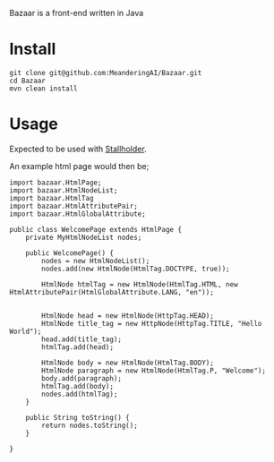 Bazaar is a front-end written in Java

# Install

```
git clone git@github.com:MeanderingAI/Bazaar.git
cd Bazaar
mvn clean install
```

# Usage

Expected to be used with [Stallholder](https://github.com/MeanderingAI/Stallholder).

An example html page would then be;
```
import bazaar.HtmlPage;
import bazaar.HtmlNodeList;
import bazaar.HtmlTag
import bazaar.HtmlAttributePair;
import bazaar.HtmlGlobalAttribute;

public class WelcomePage extends HtmlPage {
    private MyHtmlNodeList nodes;

    public WelcomePage() {
        nodes = new HtmlNodeList();
        nodes.add(new HtmlNode(HtmlTag.DOCTYPE, true));

        HtmlNode htmlTag = new HtmlNode(HtmlTag.HTML, new HtmlAttributePair(HtmlGlobalAttribute.LANG, "en"));


        HtmlNode head = new HtmlNode(HttpTag.HEAD);
        HtmlNode title_tag = new HttpNode(HttpTag.TITLE, "Hello World");
        head.add(title_tag);
        htmlTag.add(head);

        HtmlNode body = new HtmlNode(HtmlTag.BODY);
        HtmlNode paragraph = new HtmlNode(HtmlTag.P, "Welcome");
        body.add(paragraph);
        htmlTag.add(body);
        nodes.add(htmlTag);
    }

    public String toString() {
        return nodes.toString();
    }
    
}
```
